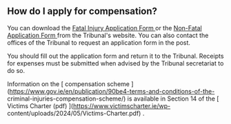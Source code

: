 ##  How do I apply for compensation?

You can download the [ Fatal Injury Application Form
](https://www.gov.ie/en/service/30dc8-criminal-injuries-compensation-scheme/)
or the [ Non-Fatal Application Form
](https://www.gov.ie/en/service/30dc8-criminal-injuries-compensation-scheme/)
from the Tribunal's website. You can also contact the offices of the Tribunal
to request an application form in the post.

You should fill out the application form and return it to the Tribunal.
Receipts for expenses must be submitted when advised by the Tribunal
secretariat to do so.

Information on the [ compensation scheme
](https://www.gov.ie/en/publication/90be4-terms-and-conditions-of-the-
criminal-injuries-compensation-scheme/) is available in Section 14 of the [
Victims Charter (pdf) ](https://www.victimscharter.ie/wp-
content/uploads/2024/05/Victims-Charter.pdf) .
